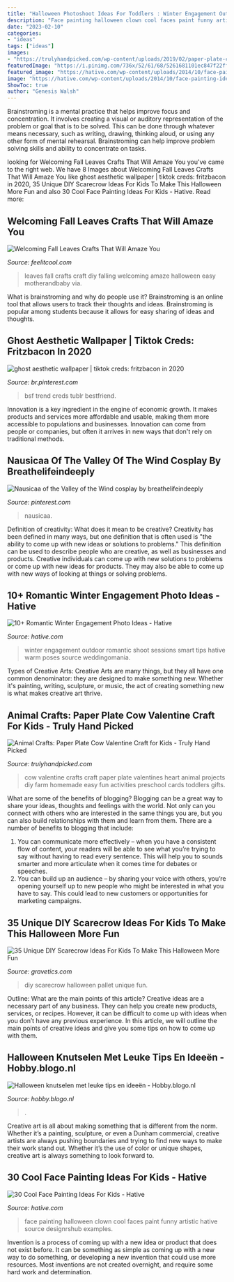 ```yaml
---
title: "Halloween Photoshoot Ideas For Toddlers : Winter Engagement Outdoor Romantic Shoot Sessions Smart Tips Hative Warm Poses Source Weddingomania"
description: "Face painting halloween clown cool faces paint funny artistic hative source designrshub examples"
date: "2023-02-10"
categories:
- "ideas"
tags: ["ideas"]
images:
- "https://trulyhandpicked.com/wp-content/uploads/2019/02/paper-plate-cow-valentine-craft-for-kids-crafty-morning-1550725303g48kn.png"
featuredImage: "https://i.pinimg.com/736x/52/61/68/5261681101ec847f22ff05fd8c3944d1.jpg"
featured_image: "https://hative.com/wp-content/uploads/2014/10/face-painting-ideas-for-kids/27-girl-clown.jpg"
image: "https://hative.com/wp-content/uploads/2014/10/face-painting-ideas-for-kids/27-girl-clown.jpg"
ShowToc: true
author: "Genesis Walsh"
---
```



Brainstroming is a mental practice that helps improve focus and concentration. It involves creating a visual or auditory representation of the problem or goal that is to be solved. This can be done through whatever means necessary, such as writing, drawing, thinking aloud, or using any other form of mental rehearsal. Brainstroming can help improve problem solving skills and ability to concentrate on tasks.

	

		
looking for Welcoming Fall Leaves Crafts That Will Amaze You you've came to the right web. We have 8 Images about Welcoming Fall Leaves Crafts That Will Amaze You like ghost aesthetic wallpaper | tiktok creds: fritzbacon in 2020, 35 Unique DIY Scarecrow Ideas For Kids To Make This Halloween More Fun and also 30 Cool Face Painting Ideas For Kids - Hative. Read more:
		
    
## Welcoming Fall Leaves Crafts That Will Amaze You

<img loading=lazy src="http://feelitcool.com/wp-content/uploads/2016/09/fall-leaves-crafts12.jpg" onerror="this.onerror=null;this.src='https://tse1.mm.bing.net/th?id=OIP.F7Du0Vu17eGsoRgY8KnB-wHaOf&amp;pid=15.1';" alt="Welcoming Fall Leaves Crafts That Will Amaze You">

_Source: feelitcool.com_

>leaves fall crafts craft diy falling welcoming amaze halloween easy motherandbaby via. 

	

What is brainstroming and why do people use it?
Brainstroming is an online tool that allows users to track their thoughts and ideas. Brainstroming is popular among students because it allows for easy sharing of ideas and thoughts.

    
## Ghost Aesthetic Wallpaper | Tiktok Creds: Fritzbacon In 2020

<img loading=lazy src="https://i.pinimg.com/736x/52/61/68/5261681101ec847f22ff05fd8c3944d1.jpg" onerror="this.onerror=null;this.src='https://tse4.mm.bing.net/th?id=OIP.FUcwVUK5qX7obPrzSKpcJwHaJ3&amp;pid=15.1';" alt="ghost aesthetic wallpaper | tiktok creds: fritzbacon in 2020">

_Source: br.pinterest.com_

>bsf trend creds tublr bestfriend. 

	

Innovation is a key ingredient in the engine of economic growth. It makes products and services more affordable and usable, making them more accessible to populations and businesses. Innovation can come from people or companies, but often it arrives in new ways that don't rely on traditional methods.

    
## Nausicaa Of The Valley Of The Wind Cosplay By Breathelifeindeeply

<img loading=lazy src="https://i.pinimg.com/736x/10/30/f4/1030f4eecde8a9d76683c9840f8f7467.jpg" onerror="this.onerror=null;this.src='https://tse4.mm.bing.net/th?id=OIP.ysO6WFr3rIY1b5Vbj0FMwQHaLE&amp;pid=15.1';" alt="Nausicaa of the Valley of the Wind cosplay by breathelifeindeeply">

_Source: pinterest.com_

>nausicaa. 

	

Definition of creativity: What does it mean to be creative?
Creativity has been defined in many ways, but one definition that is often used is "the ability to come up with new ideas or solutions to problems." This definition can be used to describe people who are creative, as well as businesses and products. Creative individuals can come up with new solutions to problems or come up with new ideas for products. They may also be able to come up with new ways of looking at things or solving problems.

    
## 10+ Romantic Winter Engagement Photo Ideas - Hative

<img loading=lazy src="https://hative.com/wp-content/uploads/2014/11/winter-engagement-photo-ideas/8-winter-engagement-photo-ideas.jpg" onerror="this.onerror=null;this.src='https://tse1.mm.bing.net/th?id=OIP.6dEU46Saaqnl5MT6QloPFQHaLH&amp;pid=15.1';" alt="10+ Romantic Winter Engagement Photo Ideas - Hative">

_Source: hative.com_

>winter engagement outdoor romantic shoot sessions smart tips hative warm poses source weddingomania. 

	

Types of Creative Arts:
Creative Arts are many things, but they all have one common denominator: they are designed to make something new. Whether it's painting, writing, sculpture, or music, the act of creating something new is what makes creative art thrive.

    
## Animal Crafts: Paper Plate Cow Valentine Craft For Kids - Truly Hand Picked

<img loading=lazy src="https://trulyhandpicked.com/wp-content/uploads/2019/02/paper-plate-cow-valentine-craft-for-kids-crafty-morning-1550725303g48kn.png" onerror="this.onerror=null;this.src='https://tse3.mm.bing.net/th?id=OIP.MzlFxiNEbZHSxvPOefvmKQHaLd&amp;pid=15.1';" alt="Animal Crafts: Paper Plate Cow Valentine Craft for Kids - Truly Hand Picked">

_Source: trulyhandpicked.com_

>cow valentine crafts craft paper plate valentines heart animal projects diy farm homemade easy fun activities preschool cards toddlers gifts. 

	

What are some of the benefits of blogging?
Blogging can be a great way to share your ideas, thoughts and feelings with the world. Not only can you connect with others who are interested in the same things you are, but you can also build relationships with them and learn from them. There are a number of benefits to blogging that include: 
1) You can communicate more effectively – when you have a consistent flow of content, your readers will be able to see what you’re trying to say without having to read every sentence. This will help you to sounds smarter and more articulate when it comes time for debates or speeches. 
2) You can build up an audience – by sharing your voice with others, you’re opening yourself up to new people who might be interested in what you have to say. This could lead to new customers or opportunities for marketing campaigns.

    
## 35 Unique DIY Scarecrow Ideas For Kids To Make This Halloween More Fun

<img loading=lazy src="http://www.gravetics.com/wp-content/uploads/2017/07/DIY-Pallet-Scarcrow.jpg" onerror="this.onerror=null;this.src='https://tse4.mm.bing.net/th?id=OIP.vS7fFnO4E-OkOofH3C294QHaJ4&amp;pid=15.1';" alt="35 Unique DIY Scarecrow Ideas For Kids To Make This Halloween More Fun">

_Source: gravetics.com_

>diy scarecrow halloween pallet unique fun. 

	

Outline: What are the main points of this article?
Creative ideas are a necessary part of any business. They can help you create new products, services, or recipes. However, it can be difficult to come up with ideas when you don’t have any previous experience. In this article, we will outline the main points of creative ideas and give you some tips on how to come up with them.

    
## Halloween Knutselen Met Leuke Tips En Ideeën - Hobby.blogo.nl

<img loading=lazy src="http://hobby.blogo.nl/files/2013/09/meloen-van-papier-knutselen.jpg" onerror="this.onerror=null;this.src='https://tse1.mm.bing.net/th?id=OIP.gtzcxY8hOjyCmUZjHVEXcAHaFj&amp;pid=15.1';" alt="Halloween knutselen met leuke tips en ideeën - Hobby.blogo.nl">

_Source: hobby.blogo.nl_

>. 

	

Creative art is all about making something that is different from the norm. Whether it’s a painting, sculpture, or even a Dunham commercial, creative artists are always pushing boundaries and trying to find new ways to make their work stand out. Whether it’s the use of color or unique shapes, creative art is always something to look forward to.

    
## 30 Cool Face Painting Ideas For Kids - Hative

<img loading=lazy src="https://hative.com/wp-content/uploads/2014/10/face-painting-ideas-for-kids/27-girl-clown.jpg" onerror="this.onerror=null;this.src='https://tse2.mm.bing.net/th?id=OIP.acyPG6HjGUhjH3MIOor1LAHaIF&amp;pid=15.1';" alt="30 Cool Face Painting Ideas For Kids - Hative">

_Source: hative.com_

>face painting halloween clown cool faces paint funny artistic hative source designrshub examples. 

	

Invention is a process of coming up with a new idea or product that does not exist before. It can be something as simple as coming up with a new way to do something, or developing a new invention that could use more resources. Most inventions are not created overnight, and require some hard work and determination.

